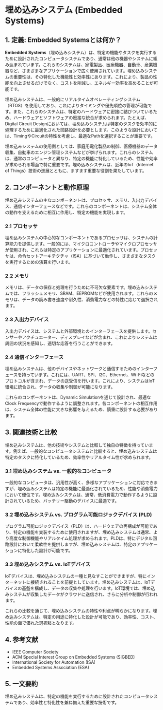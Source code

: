 # 埋め込みシステム (Embedded Systems)

## 1. 定義: **Embedded Systems**とは何か？
**Embedded Systems**（埋め込みシステム）は、特定の機能やタスクを実行するために設計されたコンピュータシステムであり、通常は他の機器やシステムに組み込まれています。これらのシステムは、家電製品、医療機器、自動車、産業機器など、さまざまなアプリケーションで広く使用されています。埋め込みシステムの重要性は、その特化した機能性と効率性にあります。これにより、製品の性能を向上させるだけでなく、コストを削減し、エネルギー効率を高めることが可能です。

埋め込みシステムは、一般的にリアルタイムオペレーティングシステム（RTOS）を使用しており、これによりタイミングや優先順位の管理が可能です。また、これらのシステムは、特定のハードウェアに密接に結びついているため、ハードウェアとソフトウェアの密接な統合が求められます。たとえば、Digital Circuit Designにおいては、埋め込みシステムは特定のタスクを効率的に処理するために最適化された回路設計を必要とします。このような設計においては、TimingやCircuitの特性を考慮し、最適なPathを選択することが重要です。

埋め込みシステムの使用例としては、家庭用電化製品の制御、医療機器のデータ収集、自動車のエンジン管理システムなどが挙げられます。これらのシステムは、通常のコンピュータと異なり、特定の機能に特化しているため、性能や効率が求められる場面で特に重要です。埋め込みシステムは、近年のIoT（Internet of Things）技術の進展とともに、ますます重要な役割を果たしています。

## 2. コンポーネントと動作原理
埋め込みシステムの主なコンポーネントは、プロセッサ、メモリ、入出力デバイス、通信インターフェースなどです。これらのコンポーネントは、システム全体の動作を支えるために相互に作用し、特定の機能を実現します。

### 2.1 プロセッサ
埋め込みシステムの中心的なコンポーネントであるプロセッサは、システムの計算能力を提供します。一般的には、マイクロコントローラやマイクロプロセッサが使用され、これらは特定のアプリケーションに最適化されています。プロセッサは、命令セットアーキテクチャ（ISA）に基づいて動作し、さまざまなタスクを実行するための演算を行います。

### 2.2 メモリ
メモリは、データの保存と処理を行うために不可欠な要素です。埋め込みシステムでは、フラッシュメモリ、SRAM、EEPROMなどが使用されます。これらのメモリは、データの読み書き速度や耐久性、消費電力などの特性に応じて選択されます。

### 2.3 入出力デバイス
入出力デバイスは、システムと外部環境とのインターフェースを提供します。センサーやアクチュエーター、ディスプレイなどが含まれ、これによりシステムは周囲の状況を感知し、適切な応答を行うことができます。

### 2.4 通信インターフェース
埋め込みシステムは、他のデバイスやネットワークと通信するためのインターフェースを持っています。これには、UART、SPI、I2C、Ethernet、Wi-Fiなどのプロトコルが含まれ、データの送受信を行います。これにより、システムはIoT環境に統合され、データの収集や制御が可能になります。

これらのコンポーネントは、Dynamic Simulationを通じて設計され、最適なClock Frequencyで動作するように調整されます。各コンポーネントの相互作用は、システム全体の性能に大きな影響を与えるため、慎重に設計する必要があります。

## 3. 関連技術と比較
埋め込みシステムは、他の技術やシステムと比較して独自の特徴を持っています。例えば、一般的なコンピュータシステムと比較すると、埋め込みシステムは特定のタスクに特化しているため、効率性やリアルタイム性が求められます。

### 3.1 埋め込みシステム vs. 一般的なコンピュータ
一般的なコンピュータは、汎用性が高く、多様なアプリケーションに対応できますが、埋め込みシステムは特定の機能に最適化されているため、性能や消費電力において優位です。埋め込みシステムは、通常、低消費電力で動作するように設計されているため、バッテリー駆動のデバイスに最適です。

### 3.2 埋め込みシステム vs. プログラム可能ロジックデバイス (PLD)
プログラム可能ロジックデバイス（PLD）は、ハードウェアの再構成が可能であり、特定の機能を実装するために使用されますが、埋め込みシステムは通常、より高度な制御機能やリアルタイム処理が求められます。PLDは、特にデジタル回路設計において柔軟性を提供しますが、埋め込みシステムは、特定のアプリケーションに特化した設計が可能です。

### 3.3 埋め込みシステム vs. IoTデバイス
IoTデバイスは、埋め込みシステムの一種と見なすことができますが、特にインターネットに接続されることを前提としています。埋め込みシステムは、IoTデバイスの基盤を構成し、データの収集や処理を行います。IoT環境では、埋め込みシステムが収集したデータがクラウドに送信され、さらに分析や制御が行われます。

これらの比較を通じて、埋め込みシステムの特性や利点が明らかになります。埋め込みシステムは、特定の用途に特化した設計が可能であり、効率性、コスト、性能の面で優れた選択肢となります。

## 4. 参考文献
- IEEE Computer Society
- ACM Special Interest Group on Embedded Systems (SIGBED)
- International Society for Automation (ISA)
- Embedded Systems Association (ESA)

## 5. 一文要約
埋め込みシステムは、特定の機能を実行するために設計されたコンピュータシステムであり、効率性と特化性を兼ね備えた重要な技術です。